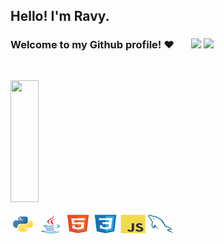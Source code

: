 ## Hello! I'm Ravy. 
### Welcome to my Github profile! ❤️ &nbsp; &nbsp; &nbsp; <a href = "mailto:ravieli.bomfim@gmail.com"><img src="https://img.shields.io/badge/-Gmail-%23333?style=for-the-badge&logo=gmail&logoColor=white" target="_blank"></a> <a href="https://www.linkedin.com/in/ravieli-bomfim/" target="_blank"><img src="https://img.shields.io/badge/-LinkedIn-%230077B5?style=for-the-badge&logo=linkedin&logoColor=white" target="_blank"></a> 
   
##

<div style="display: inline_block"><br>
  <img height="195em" width="30%" src="https://github-readme-stats.vercel.app/api/top-langs/?username=RavyBomfim&layout=compact&langs_count=16&theme=dracula"/>
</div>

<div style="display: inline_block"><br>
  <img align="center" alt="Ravy-Python" height="30" width="40" src="https://raw.githubusercontent.com/devicons/devicon/master/icons/python/python-original.svg">
  <img align="center" alt="Ravy-Java" height="30" width="40" src="https://raw.githubusercontent.com/devicons/devicon/master/icons/java/java-original.svg">
  <img align="center" alt="Ravy-HTML" height="30" width="40" src="https://raw.githubusercontent.com/devicons/devicon/master/icons/html5/html5-original.svg">
  <img align="center" alt="Ravy-CSS" height="30" width="40" src="https://raw.githubusercontent.com/devicons/devicon/master/icons/css3/css3-original.svg">
  <img align="center" alt="Ravy-JavaScript" height="30" width="40" src="https://raw.githubusercontent.com/devicons/devicon/master/icons/javascript/javascript-original.svg">
  <img align="center" alt="Ravy-MySQL" height="30" width="40" src="https://raw.githubusercontent.com/devicons/devicon/master/icons/mysql/mysql-original.svg">
</div>

  ##
